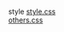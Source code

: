 style 
<a href='https://gabrielryanft.github.io/learning/cursoemvideo/htmlecss/css/medque/medque6jeitodoguanabara/style/style.css/' target='_blank' rel='next'>style.css</a><br/>
<a href='https://gabrielryanft.github.io/learning/cursoemvideo/htmlecss/css/medque/medque6jeitodoguanabara/style/others.css/' target='_blank' rel='next'>others.css</a><br/>
